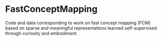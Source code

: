 # FastConceptMapping
Code and data corresponding to work on fast concept mapping (FCM) based on sparse and meaningful representations learned self-supervised through curiosity and embodiment.
